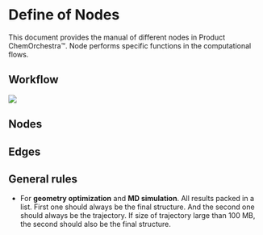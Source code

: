# Define of Nodes

This document provides the manual of different nodes in Product ChemOrchestra™. Node performs specific functions in the computational flows. 

## Workflow

![](D:\work\ChemFlow\node_defines\docs\images\Index_flow.png)

## Nodes

## Edges

## General rules

- For **geometry optimization** and **MD simulation**. All results packed in a list. First one should always be the final structure. And the second one should always be the trajectory. If size of trajectory large than 100 MB, the second should also be the final structure. 
